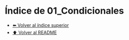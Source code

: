 # Índice de 01_Condicionales



- [⬅️ Volver al índice superior](../Index.md)
- [⬆️ Volver al README](/README.md)
